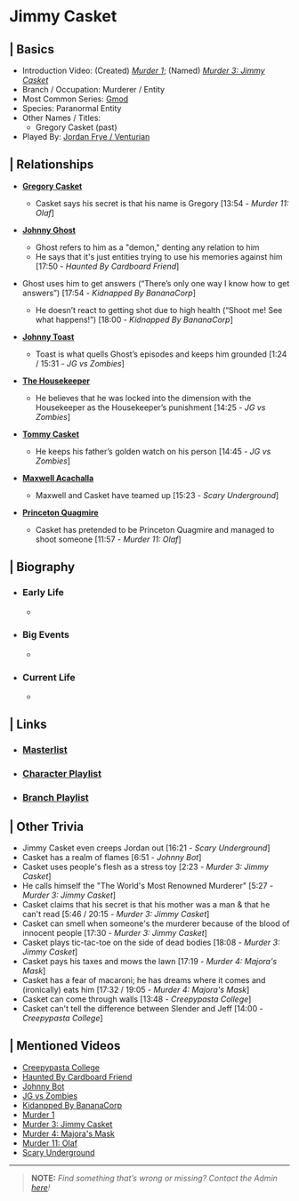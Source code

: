 # Jimmy Casket  


## | Basics  
- Introduction Video: \(Created) [*Murder 1*](); \(Named) [*Murder 3: Jimmy Casket*]()  
- Branch / Occupation: Murderer / Entity  
- Most Common Series: [Gmod](./6.Series/Gmod.md)  
- Species: Paranormal Entity  
- Other Names / Titles:   
  - Gregory Casket \(past)  
- Played By: [Jordan Frye / Venturian](./3.Siblings/3.1.Jordan-Frye-Venturian.md)  


## | Relationships  
- [**Gregory Casket**](./5.Characters/Gregory_Casket.md)
  - Casket says his secret is that his name is Gregory \[13:54 - *Murder 11: Olaf*]

- [**Johnny Ghost**](./5.Characters/Johnny_Ghost.md)
  - Ghost refers to him as a "demon," denting any relation to him
   - He says that it's just entities trying to use his memories against him \[17:50 - *Haunted By Cardboard Friend*]
- Ghost uses him to get answers \(“There’s only one way I know how to get answers”) \[17:54 - *Kidnapped By BananaCorp*]
   - He doesn’t react to getting shot due to high health \(“Shoot me! See what happens!”) \[18:00 - *Kidnapped By BananaCorp*]

- [**Johnny Toast**](./5.Characters/Johnny_Toast.md)
  - Toast is what quells Ghost’s episodes and keeps him grounded \[1:24 / 15:31 - *JG vs Zombies*]

- [**The Housekeeper**](./5.Characters/Housekeeper.md)
  - He believes that he was locked into the dimension with the Housekeeper as the Housekeeper’s punishment \[14:25 - *JG vs Zombies*]

- [**Tommy Casket**]()
  - He keeps his father’s golden watch on his person \[14:45 - *JG vs Zombies*]

- [**Maxwell Acachalla**](./5.Characters/Maxwell_Acachalla.md)  
  - Maxwell and Casket have teamed up \[15:23 - *Scary Underground*]

- [**Princeton Quagmire**](./5.Characters/Princeton_Quagmire.md)
  - Casket has pretended to be Princeton Quagmire and managed to shoot someone \[11:57 - *Murder 11: Olaf*]


## | Biography  
- ### Early Life  
  -   
- ### Big Events  
  -   
- ### Current Life  
  -   

 
## | Links  
- ### [Masterlist]()  
- ### [Character Playlist]()  
- ### [Branch Playlist]()  


## | Other Trivia  
- Jimmy Casket even creeps Jordan out \[16:21 - *Scary Underground*]
- Casket has a realm of flames \[6:51 - *Johnny Bot*]
- Casket uses people's flesh as a stress toy \[2:23 - *Murder 3: Jimmy Casket*]
- He calls himself the "The World's Most Renowned Murderer" \[5:27 - *Murder 3: Jimmy Casket*]
- Casket claims that his secret is that his mother was a man & that he can't read \[5:46 / 20:15 - *Murder 3: Jimmy Casket*]
- Casket can smell when someone's the murderer because of the blood of innocent people \[17:30 - *Murder 3: Jimmy Casket*]
- Casket plays tic-tac-toe on the side of dead bodies \[18:08 - *Murder 3: Jimmy Casket*]
- Casket pays his taxes and mows the lawn \[17:19 - *Murder 4: Majora's Mask*]
- Casket has a fear of macaroni; he has dreams where it comes and \(ironically) eats him \[17:32 / 19:05 - *Murder 4: Majora's Mask*]
- Casket can come through walls \[13:48 - *Creepypasta College*]
- Casket can't tell the difference between Slender and Jeff \[14:00 - *Creepypasta College*]

## | Mentioned Videos
- [Creepypasta College]()
- [Haunted By Cardboard Friend]()
- [Johnny Bot]()
- [JG vs Zombies]()
- [Kidanpped By BananaCorp]()
- [Murder 1]()
- [Murder 3: Jimmy Casket]()
- [Murder 4: Majora's Mask]()
- [Murder 11: Olaf]()
- [Scary Underground]()

----

> **NOTE:** *Find something that’s wrong or missing? Contact the Admin [here](./chapter_2.md)!*